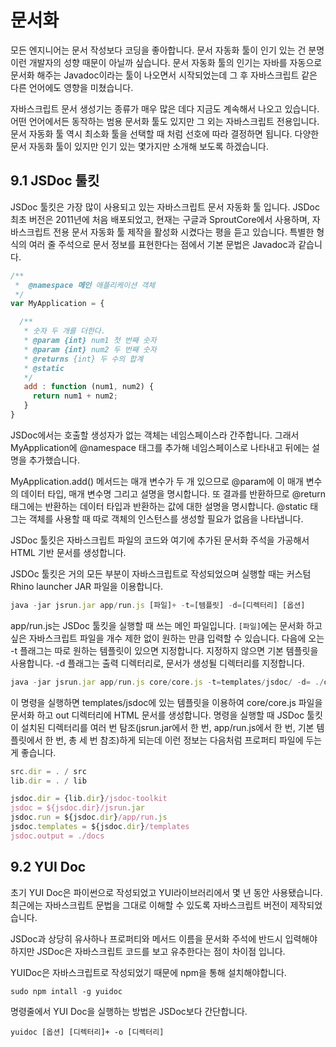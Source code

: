 # 문서화
모든 엔지니어는 문서 작성보다 코딩을 좋아합니다. 문서 자동화 툴이 인기 있는 건 분명 이런 개발자의 성향 때문이 아닐까 싶습니다. 문서 자동화 툴의 인기는 자바를 자동으로 문서화 해주는 Javadoc이라는 툴이 나오면서 시작되었는데 그 후 자바스크립트 같은 다른 언어에도 영향을 미쳤습니다.

자바스크립트 문서 생성기는 종류가 매우 많은 데다 지금도 계속해서 나오고 있습니다. 어떤 언어에서든 동작하는 범용 문서화 툴도 있지만 그 외는 자바스크립트 전용입니다. 문서 자동화 툴 역시 최소화 툴을 선택할 때 처럼 선호에 따라 결정하면 됩니다. 다양한 문서 자동화 툴이 있지만 인기 있는 몇가지만 소개해 보도록 하겠습니다.

## 9.1 JSDoc 툴킷
JSDoc 툴킷은 가장 많이 사용되고 있는 자바스크립트 문서 자동화 툴 입니다. JSDoc 최초 버전은 2011년에 처음 배포되었고, 현재는 구글과 SproutCore에서 사용하며, 자바스크립트 전용 문서 자동화 툴 제작을 활성화 시켰다는 평을 듣고 있습니다. 특별한 형식의 여러 줄 주석으로 문서 정보를 표현한다는 점에서 기본 문법은 Javadoc과 같습니다.

```javascript
/**
 *  @namespace 메인 애플리케이션 객체
 */
var MyApplication = {

  /**
   * 숫자 두 개를 더한다.
   * @param {int} num1 첫 번째 숫자
   * @param {int} num2 두 번째 숫자
   * @returns {int} 두 수의 합계
   * @static
   */
   add : function (num1, num2) {
     return num1 + num2;
   }
}
```
JSDoc에서는 호출할 생성자가 없는 객체는 네임스페이스라 간주합니다. 그래서 MyApplication에 @namespace 태그를 추가해 네임스페이스로 나타내고 뒤에는 설명을 추가했습니다. 

MyApplication.add() 메서드는 매개 변수가 두 개 있으므로 @param에 이 매개 변수의 데이터 타입, 매개 변수명 그리고 설명을 명시합니다. 또 결과를 반환하므로 @return 태그에는 반환하는 데이터 타입과 반환하는 값에 대한 설명을 명시합니다. @static 태그는 객체를 사용할 때 따로 객체의 인스턴스를 생성할 필요가 없음을 나타냅니다.

JSDoc 툴킷은 자바스크립트 파일의 코드와 여기에 추가된 문서화 주석을 가공해서 HTML 기반 문서를 생성합니다.

JSDOc 툴킷은 거의 모든 부분이 자바스크립트로 작성되었으며 실행할 때는 커스텀 Rhino launcher JAR 파일을 이용합니다.

```javascript
java -jar jsrun.jar app/run.js [파일]+ -t=[템플릿] -d=[디렉터리] [옵션]
```
app/run.js는 JSDoc 툴킷을 실행할 때 쓰는 메인 파일입니다. `[파일]`에는 문서화 하고 싶은 자바스크립트 파일을 개수 제한 없이 원하는 만큼 입력할 수 있습니다. 다음에 오는 -t 플래그는 따로 원하는 템플릿이 있으면 지정합니다. 지정하지 않으면 기본 템플릿을 사용합니다. -d 플래그는 출력 디렉터리로, 문서가 생성될 디렉터리를 지정합니다.

```javascript
java -jar jsrun.jar app/run.js core/core.js -t=templates/jsdoc/ -d= ./out
```
이 명령을 실행하면 templates/jsdoc에 있는 템플릿을 이용하여 core/core.js 파일을 문서화 하고 out 디렉터리에 HTML 문서를 생성합니다. 명령을 실행할 때 JSDoc 툴킷이 설치된 디렉터리를 여러 번 탐조(jsrun.jar에서 한 번, app/run.js에서 한 번, 기본 템플릿에서 한 번, 총 세 번 참조)하게 되는데 이런 정보는 다음처럼 프로퍼티 파일에 두는 게 좋습니다.
```javascript
src.dir = . / src
lib.dir = . / lib

jsdoc.dir = {lib.dir}/jsdoc-toolkit
jsdoc = ${jsdoc.dir}/jsrun.jar
jsdoc.run = ${jsdoc.dir}/app/run.js
jsdoc.templates = ${jsdoc.dir}/templates
jsdoc.output = ./docs
```

## 9.2 YUI Doc
초기 YUI Doc은 파이썬으로 작성되었고 YUI라이브러리에서 몇 년 동안 사용됐습니다. 최근에는 자바스크립트 문법을 그대로 이해할 수 있도록 자바스크립트 버전이 제작되었습니다.

JSDoc과 상당히 유사하나 프로퍼티와 메서드 이름을 문서화 주석에 반드시 입력해야 하지만 JSDoc은 자바스크립트 코드를 보고 유추한다는 점이 차이점 입니다.

YUIDoc은 자바스크립트로 작성되었기 때문에 npm을 통해 설치해야합니다.
```npm
sudo npm intall -g yuidoc
```
명령줄에서 YUI Doc을 실행하는 방법은 JSDoc보다 간단합니다.
```
yuidoc [옵션] [디렉터리]+ -o [디렉터리]
```